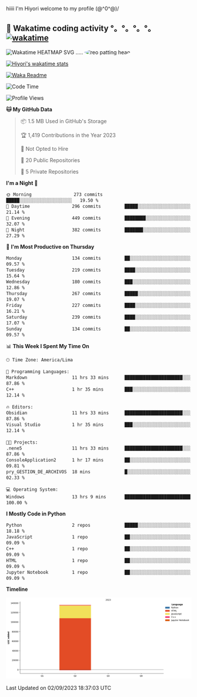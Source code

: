 hiiii I'm Hiyori welcome to my profile \(@^0^@)/

## 🦄 Wakatime coding activity °。°。°。°。[![wakatime](https://wakatime.com/badge/user/49dba2c5-26e1-43a7-9d07-e0f8613d1227.svg)](https://wakatime.com/@49dba2c5-26e1-43a7-9d07-e0f8613d1227) 
<img src="https://wakatime.com/share/@ziajoriii7/ef87015d-57e0-4afb-bb56-1a99a24ea312.svg" width="600" alt="Wakatime HEATMAP SVG"/> ..... <img src="https://i.postimg.cc/RFM2CQFY/reo-patting.webp" alt="reo patting head" width="200" style="border-radius: 50%;">

 [![Hiyori's wakatime stats](https://github-readme-stats.vercel.app/api/wakatime?username=ziajoriii7&theme=buefy&range=last_year&is_including_today=true&layout=compact&hide=markdown)](https://github.com/anuraghazra/github-readme-stats)
 

[![Waka Readme](https://github.com/hiyorijl/hiyorijl/actions/workflows/Waka%20Readme.yml/badge.svg)](https://github.com/hiyorijl/hiyorijl/actions/workflows/Waka%20Readme.yml)

<!--START_SECTION:waka-->
![Code Time](http://img.shields.io/badge/Code%20Time-359%20hrs%2049%20mins-blue)

![Profile Views](http://img.shields.io/badge/Profile%20Views-0-blue)

**🐱 My GitHub Data** 

> 📦 1.5 MB Used in GitHub's Storage 
 > 
> 🏆 1,419 Contributions in the Year 2023
 > 
> 🚫 Not Opted to Hire
 > 
> 📜 20 Public Repositories 
 > 
> 🔑 5 Private Repositories 
 > 
**I'm a Night 🦉** 

```text
🌞 Morning                273 commits         █████░░░░░░░░░░░░░░░░░░░░   19.50 % 
🌆 Daytime                296 commits         █████░░░░░░░░░░░░░░░░░░░░   21.14 % 
🌃 Evening                449 commits         ████████░░░░░░░░░░░░░░░░░   32.07 % 
🌙 Night                  382 commits         ███████░░░░░░░░░░░░░░░░░░   27.29 % 
```
📅 **I'm Most Productive on Thursday** 

```text
Monday                   134 commits         ██░░░░░░░░░░░░░░░░░░░░░░░   09.57 % 
Tuesday                  219 commits         ████░░░░░░░░░░░░░░░░░░░░░   15.64 % 
Wednesday                180 commits         ███░░░░░░░░░░░░░░░░░░░░░░   12.86 % 
Thursday                 267 commits         █████░░░░░░░░░░░░░░░░░░░░   19.07 % 
Friday                   227 commits         ████░░░░░░░░░░░░░░░░░░░░░   16.21 % 
Saturday                 239 commits         ████░░░░░░░░░░░░░░░░░░░░░   17.07 % 
Sunday                   134 commits         ██░░░░░░░░░░░░░░░░░░░░░░░   09.57 % 
```


📊 **This Week I Spent My Time On** 

```text
🕑︎ Time Zone: America/Lima

💬 Programming Languages: 
Markdown                 11 hrs 33 mins      ██████████████████████░░░   87.86 % 
C++                      1 hr 35 mins        ███░░░░░░░░░░░░░░░░░░░░░░   12.14 % 

🔥 Editors: 
Obsidian                 11 hrs 33 mins      ██████████████████████░░░   87.86 % 
Visual Studio            1 hr 35 mins        ███░░░░░░░░░░░░░░░░░░░░░░   12.14 % 

🐱‍💻 Projects: 
.nene5                   11 hrs 33 mins      ██████████████████████░░░   87.86 % 
ConsoleApplication2      1 hr 17 mins        ██░░░░░░░░░░░░░░░░░░░░░░░   09.81 % 
pry_GESTION_DE_ARCHIVOS  18 mins             █░░░░░░░░░░░░░░░░░░░░░░░░   02.33 % 

💻 Operating System: 
Windows                  13 hrs 9 mins       █████████████████████████   100.00 % 
```

**I Mostly Code in Python** 

```text
Python                   2 repos             █████░░░░░░░░░░░░░░░░░░░░   18.18 % 
JavaScript               1 repo              ██░░░░░░░░░░░░░░░░░░░░░░░   09.09 % 
C++                      1 repo              ██░░░░░░░░░░░░░░░░░░░░░░░   09.09 % 
HTML                     1 repo              ██░░░░░░░░░░░░░░░░░░░░░░░   09.09 % 
Jupyter Notebook         1 repo              ██░░░░░░░░░░░░░░░░░░░░░░░   09.09 % 
```



**Timeline**

![Lines of Code chart](https://raw.githubusercontent.com/hiyorijl/hiyorijl/main/assets/bar_graph.png)


 Last Updated on 02/09/2023 18:37:03 UTC
<!--END_SECTION:waka-->
